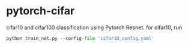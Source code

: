 # pytorch-cifar
cifar10 and cifar100 classification using Pytorch Resnet.
for cifar10, run
```python
python train_net.py --config-file 'cifar10_config.yaml'
```

